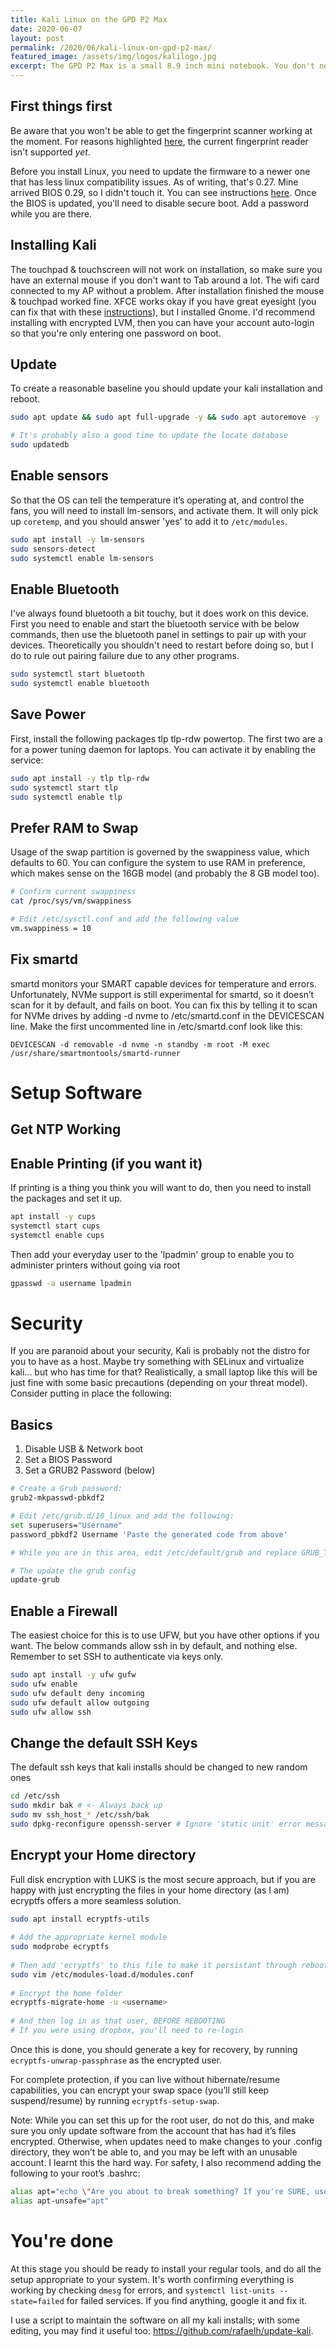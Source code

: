 ```yaml
---
title: Kali Linux on the GPD P2 Max
date: 2020-06-07
layout: post
permalink: /2020/06/kali-linux-on-gpd-p2-max/
featured_image: /assets/img/logos/kalilogo.jpg
excerpt: The GPD P2 Max is a small 8.9 inch mini notebook. You don't need one, but like me you've probably bought one anyway. It lends itself well to running linux, and with Kali it offers a mobile hacking toolset that isn't underpowered, and is surprisingly usable given the form factor. Here is how to set one up.
---
```

## First things first
Be aware that you won't be able to get the fingerprint scanner working at the moment. For reasons highlighted [here](https://gpdsupport.com/t/linux-fingerprint-scanner-not-working/296), the current fingerprint reader isn't supported *yet*.

Before you install Linux, you need to update the firmware to a newer one that has less linux compatibility issues. As of writing, that's 0.27. Mine arrived BIOS 0.29, so I didn't touch it. You can see instructions [here](https://www.gpd.hk/gpdp2maxfirmwaredriverbios). Once the BIOS is updated, you'll need to disable secure boot. Add a password while you are there.

## Installing Kali
The touchpad & touchscreen will not work on installation, so make sure you have an external mouse if you don't want to Tab around a lot. The wifi card connected to my AP without a problem. After installation finished the mouse & touchpad worked fine. XFCE works okay if you have great eyesight (you can fix that with these [instructions](https://www.kali.org/docs//general-use/hidpi/)), but I installed Gnome. I'd recommend installing with encrypted LVM, then you can have your account auto-login so that you're only entering one password on boot.

## Update
To create a reasonable baseline you should update your kali installation and reboot.

``` sh
sudo apt update && sudo apt full-upgrade -y && sudo apt autoremove -y

# It's probably also a good time to update the locate database
sudo updatedb
```

## Enable sensors
So that the OS can tell the temperature it’s operating at, and control the fans, you will need to install lm-sensors, and activate them. It will only pick up `coretemp`, and you should answer 'yes' to add it to `/etc/modules`.

``` sh
sudo apt install -y lm-sensors
sudo sensors-detect
sudo systemctl enable lm-sensors
```

## Enable Bluetooth
I've always found bluetooth a bit touchy, but it does work on this device. First you need to enable and start the bluetooth service with be below commands, then use the bluetooth panel in settings to pair up with your devices. Theoretically you shouldn't need to restart before doing so, but I do to rule out pairing failure due to any other programs.

``` sh
sudo systemctl start bluetooth
sudo systemctl enable bluetooth
```


## Save Power
First, install the following packages tlp tlp-rdw powertop. The first two are a for a power tuning daemon for laptops. You can activate it by enabling the service:

``` sh
sudo apt install -y tlp tlp-rdw
sudo systemctl start tlp
sudo systemctl enable tlp
```

## Prefer RAM to Swap
Usage of the swap partition is governed by the swappiness value, which defaults to 60. You can configure the system to use RAM in preference, which makes sense on the 16GB model (and probably the 8 GB model too).

``` sh
# Confirm current swappiness
cat /proc/sys/vm/swappiness

# Edit /etc/sysctl.conf and add the following value
vm.swappiness = 10
```


## Fix smartd
smartd monitors your SMART capable devices for temperature and errors. Unfortunately, NVMe support is still experimental for smartd, so it doesn’t scan for it by default, and fails on boot. You can fix this by telling it to scan for NVMe drives by adding -d nvme to /etc/smartd.conf in the DEVICESCAN line. Make the first uncommented line in /etc/smartd.conf look like this:

```
DEVICESCAN -d removable -d nvme -n standby -m root -M exec /usr/share/smartmontools/smartd-runner
```

# Setup Software
## Get NTP Working


## Enable Printing (if you want it)
If printing is a thing you think you will want to do, then you need to install the packages and set it up. 

``` sh
apt install -y cups
systemctl start cups
systemctl enable cups
```
Then add your everyday user to the 'lpadmin' group to enable you to administer printers without going via root
``` sh
gpasswd -a username lpadmin
```

# Security
If you are paranoid about your security, Kali is probably not the distro for you to have as a host. Maybe try something with SELinux and virtualize kali... but who has time for that? Realistically, a small laptop like this will be just fine with some basic precautions (depending on your threat model). Consider putting in place the following:

## Basics
1. Disable USB & Network boot 
2. Set a BIOS Password
3. Set a GRUB2 Password (below)

``` sh
# Create a Grub password:
grub2-mkpasswd-pbkdf2

# Edit /etc/grub.d/10_linux and add the following:
set superusers="Username"
password_pbkdf2 Username 'Paste the generated code from above'

# While you are in this area, edit /etc/default/grub and replace GRUB_TIMEOUT with a lower number (like 0) so that you can boot faster. You can still easily interrupt the grub boot process if you are prepared.

# The update the grub config
update-grub
```

## Enable a Firewall
The easiest choice for this is to use UFW, but you have other options if you want. The below commands allow ssh in by default, and nothing else. Remember to set SSH to authenticate via keys only.

``` sh
sudo apt install -y ufw gufw
sudo ufw enable
sudo ufw default deny incoming
sudo ufw default allow outgoing
sudo ufw allow ssh
```

## Change the default SSH Keys
The default ssh keys that kali installs should be changed to new random ones

``` sh
cd /etc/ssh
sudo mkdir bak # <- Always back up
sudo mv ssh_host_* /etc/ssh/bak
sudo dpkg-reconfigure openssh-server # Ignore 'static unit' error messages
```

## Encrypt your Home directory
Full disk encryption with LUKS is the most secure approach, but if you are happy with just encrypting the files in your home directory (as I am) ecryptfs offers a more seamless solution.

``` sh
sudo apt install ecryptfs-utils
 
# Add the appropriate kernel module
sudo modprobe ecryptfs
 
# Then add 'ecryptfs' to this file to make it persistant through reboots
sudo vim /etc/modules-load.d/modules.conf
 
# Encrypt the home folder
ecryptfs-migrate-home -u <username>
 
# And then log in as that user, BEFORE REBOOTING
# If you were using dropbox, you'll need to re-login
```
Once this is done, you should generate a key for recovery, by running `ecryptfs-unwrap-passphrase` as the encrypted user.

For complete protection, if you can live without hibernate/resume capabilities, you can encrypt your swap space (you’ll still keep suspend/resume) by running `ecryptfs-setup-swap`.

Note: While you can set this up for the root user, do not do this, and make sure you only update software from the account that has had it’s files encrypted. Otherwise, when updates need to make changes to your .config directory, they won’t be able to, and you may be left with an unusable account. I learnt this the hard way. For safety, I also recommend adding the following to your root’s .bashrc:

``` sh
alias apt="echo \"Are you about to break something? If you're SURE, use apt-unsafe\""
alias apt-unsafe="apt"
```

# You're done
At this stage you should be ready to install your regular tools, and do all the setup appropriate to your system. It's worth confirming everything is working by checking `dmesg` for errors, and `systemctl list-units --state=failed` for failed services. If you find anything, google it and fix it.

I use a script to maintain the software on all my kali installs; with some editing, you may find it useful too: https://github.com/rafaelh/update-kali.